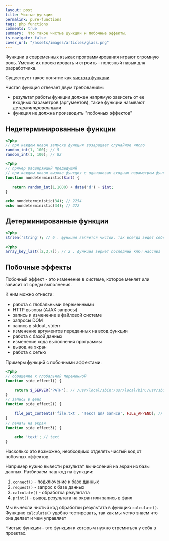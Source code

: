 ```yaml
---
layout: post
title: Чистые функции
permalink: pure-functions
tags: php functions
comments: true
summary:  Что такое чистые функции и побочные эффекты.
is_navigate: false
cover_url: "/assets/images/articles/glass.png"
---
```


Функции в современных языках программирования играют огромную роль. 
Умение их проектировать и строить - полезный навык для разработчика.

Существует такое понятие как [чистота функции](https://ru.wikipedia.org/wiki/%D0%A7%D0%B8%D1%81%D1%82%D0%BE%D1%82%D0%B0_%D1%84%D1%83%D0%BD%D0%BA%D1%86%D0%B8%D0%B8)

Чистая функция отвечает двум требованиям:

- результат работы функции должен напрямую зависеть от ее входных параметров (аргументов), такие функции называют _детерминированными_
- функция не должна производить "побочных эффектов"

## Недетерминированные функции

~~~php
<?php
// при каждом новом запуске функция возвращает случайное число
random_int(1, 100); // 5
random_int(1, 100); // 82
~~~

~~~php
<?php
// пример расширяющий предыдущий
// при каждом новом вызове функция с одинаковым входным параметром функция возвращает разный результат
function nondeterministic($int) {
 
   return random_int(1,1000) + date('d') + $int;
}

echo nondeterministic(34); // 2254
echo nondeterministic(34); // 272
~~~

## Детерминированные функции

~~~php
<?php
strlen('string'); // 6 . функция является чистой, так всегда ведет себя предсказуемо возвращает длину строки
~~~
~~~php
<?php
array_key_last([2,3,7]); // 2 . функция вернет последний ключ массива
~~~

## Побочные эффекты

Побочный эффект - это изменение в системе, которое меняет или зависит от среды выполнения.

К ним можно отнести:

- работа с глобальными переменными
- HTTP вызовы (AJAX запросы)
- запись и изменение в файловой системе
- запросы DOM
- запись в stdout, stderr
- изменение аргументов переданных на вход функции
- работа с базой данных
- изменение хода выполнения программы
- вывод на экран
- работа с сетью

Примеры функций с побочными эффектами:

~~~php
<?php
// обращение к глобальной переменной
function side_effect1() {
    
    return $_SERVER['PATH']; // /usr/local/sbin:/usr/local/bin:/usr/sbin:/usr/bin:/sbin:/bin
}
// запись в фаил
function side_effect2() {
    
    file_put_contents('file.txt', 'Текст для записи', FILE_APPEND); // создание и запись в фаил file.txt
}
// печать на экран
function side_effect3() {
    
    echo 'text'; // text
}
~~~

Насколько это возможно, необходимо отделять чистый код от побочных эффектов.

Например нужно вывести результат вычислений на экран из базы данных.
Разбиваем наш код на функции:
1. `connect()` - подключение к базе данных
2. `request()` - запрос к базе данных
3. `calculate()` - обработка результата
4. `print()` - вывод результата на экран или запись в фаил

Мы вынесли чистый код обработки результата в функцию `calculate()`. 
Функцию `calculate()` удобно тестировать, так как мы четко знаем что она делает и чем управляет

Чистые функции - это функции к которым нужно стремиться у себя в проектах.
